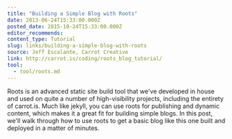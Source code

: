 ```yaml
---
title: "Building a Simple Blog with Roots"
date: 2013-06-24T15:33:00.000Z
posted_date: 2015-10-24T15:33:00.000Z
editor_recommends:
content_type: Tutorial
slug: links/building-a-simple-blog-with-roots
source: Jeff Escalante, Carrot Creative
link: http://carrot.is/coding/roots_blog_tutorial/
tool:
  - tool/roots.md
---
```

Roots is an advanced static site build tool that we've developed in house and used on quite a number of high-visibility projects, including the entirety of carrot.is. Much like jekyll, you can use roots for publishing and dynamic content, which makes it a great fit for building simple blogs. In this post, we'll walk through how to use roots to get a basic blog like this one built and deployed in a matter of minutes.



